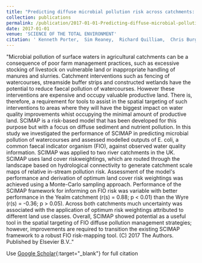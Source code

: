 ```yaml
---
title: "Predicting diffuse microbial pollution risk across catchments: The performance of SCIMAP and recommendations for future development"
collection: publications
permalink: /publication/2017-01-01-Predicting-diffuse-microbial-pollution-risk-across-catchments-The-performance-of-SCIMAP-and-recommendations-for-future-development
date: 2017-01-01
venue: 'SCIENCE OF THE TOTAL ENVIRONMENT'
citation: ' Kenneth Porter,  Sim Reaney,  Richard Quilliam,  Chris Burgess,  David Oliver, &quot;Predicting diffuse microbial pollution risk across catchments: The performance of SCIMAP and recommendations for future development.&quot; SCIENCE OF THE TOTAL ENVIRONMENT, 2017.'
---
```

"Microbial pollution of surface waters in agricultural catchments can be a consequence of poor farm management practices, such as excessive stocking of livestock on vulnerable land or inappropriate handling of manures and slurries. Catchment interventions such as fencing of watercourses, streamside buffer strips and constructed wetlands have the potential to reduce faecal pollution of watercourses. However these interventions are expensive and occupy valuable productive land. There is, therefore, a requirement for tools to assist in the spatial targeting of such interventions to areas where they will have the biggest impact on water quality improvements whist occupying the minimal amount of productive land. SCIMAP is a risk-based model that has been developed for this purpose but with a focus on diffuse sediment and nutrient pollution. In this study we investigated the performance of SCIMAP in predicting microbial pollution of watercourses and assessed modelled outputs of E. coli, a common faecal indicator organism (FIO), against observed water quality information. SCIMAP was applied to two river catchments in the UK. SCIMAP uses land cover riskweightings, which are routed through the landscape based on hydrological connectivity to generate catchment scale maps of relative in-stream pollution risk. Assessment of the model&apos;s performance and derivation of optimum land cover risk weightings was achieved using a Monte-Carlo sampling approach. Performance of the SCIMAP framework for informing on FIO risk was variable with better performance in the Yealm catchment (r(s) = 0.88; p < 0.01) than the Wyre (r(s) = -0.36; p > 0.05). Across both catchments much uncertainty was associated with the application of optimum risk weightings attributed to different land use classes. Overall, SCIMAP showed potential as a useful tool in the spatial targeting of FIO diffuse pollution management strategies; however, improvements are required to transition the existing SCIMAP framework to a robust FIO risk-mapping tool. (C) 2017 The Authors. Published by Elsevier B.V.."

Use [Google Scholar](https://scholar.google.com/scholar?q=Predicting+diffuse+microbial+pollution+risk+across+catchments:+The+performance+of+SCIMAP+and+recommendations+for+future+development){:target="_blank"} for full citation